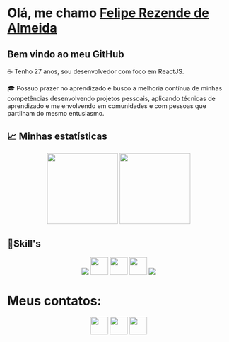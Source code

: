# Olá, me chamo [Felipe Rezende de Almeida](https://www.linkedin.com/in/felipe-rez-almeida/)
## Bem vindo ao meu GitHub

☕ Tenho 27 anos, sou desenvolvedor com foco em ReactJS.

🎓 Possuo prazer no aprendizado e busco a melhoria contínua de minhas competências desenvolvendo projetos pessoais, aplicando técnicas de aprendizado e me envolvendo em comunidades e com pessoas que partilham do mesmo entusiasmo.
<br>

## :chart_with_upwards_trend: Minhas estatísticas

<div align='center'>
  <img height="160em" src="https://github-readme-stats-git-masterrstaa-rickstaa.vercel.app/api?username=Fell1p&show_icons=true&theme=calm&include_all_commits=true&count_private=true"/>
  <img height="160em" src="https://github-readme-stats-git-masterrstaa-rickstaa.vercel.app/api/top-langs/?username=Fell1p&layout=compact&langs_count=7&theme=calm"/>
</div>

## 📑Skill's

<div align="center">     
     <img src= "https://raw.githubusercontent.com/JCDMeira/JCDMeira/master/images/react.svg"/> <img src="https://cdn.jsdelivr.net/gh/devicons/devicon/icons/html5/html5-plain-wordmark.svg" width="40" height="40"/>  <img src="https://cdn.jsdelivr.net/gh/devicons/devicon/icons/css3/css3-plain-wordmark.svg" width="40" height="40" />  <img src="https://cdn.jsdelivr.net/gh/devicons/devicon/icons/javascript/javascript-original.svg" width="40" height="40"/> <img src="https://raw.githubusercontent.com/JCDMeira/JCDMeira/master/images/git.svg"/>  
 </div>
 
 # Meus contatos: 
 
 <div align="center">
  <a href = "mailto:luofelipe@hotmail.com"><img src="https://cdn.icon-icons.com/icons2/1488/PNG/512/5382-outlook_102516.png" target="_blank" width="40" height="40"></a>
  <a href="https://www.linkedin.com/in/felipe-rez-almeida/" target="_blank"><img src="https://cdn.icon-icons.com/icons2/642/PNG/512/linkedin_icon-icons.com_59208.png" target="_blank" dth="40" height="40"></a> 
  <a href="https://www.instagram.com/fell1p/" target="_blank"><img src="https://cdn.icon-icons.com/icons2/792/PNG/512/INSTAGRAM_icon-icons.com_65535.png" target="_blank" dth="40" height="40"></a> 
</div>

